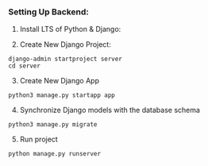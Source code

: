 ### Setting Up Backend:

1. Install LTS of Python & Django:

2. Create New Django Project:

```
django-admin startproject server
cd server
```

3. Create New Django App

```
python3 manage.py startapp app
```

4. Synchronize Django models with the database schema

```
python3 manage.py migrate
```

5. Run project

```
python manage.py runserver
```